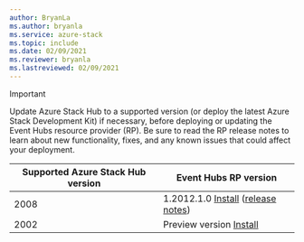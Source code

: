```yaml
---
author: BryanLa
ms.author: bryanla
ms.service: azure-stack
ms.topic: include
ms.date: 02/09/2021
ms.reviewer: bryanla
ms.lastreviewed: 02/09/2021
---
```

<!-- TODO - For each release: add AzS Hub build number, Event Hubs RP version number, & corresponding Event Hubs release notes text/link -->
> [!IMPORTANT]
> Update Azure Stack Hub to a supported version (or deploy the latest Azure Stack Development Kit) if necessary, before deploying or updating the Event Hubs resource provider (RP). Be sure to read the RP release notes to learn about new functionality, fixes, and any known issues that could affect your deployment.
>
> | Supported Azure Stack Hub version | Event Hubs RP version |
> |-----|---|
> | 2008 | 1.2012.1.0 [Install](iot-hub-rp-install.md) ([release notes](../operator/event-hubs-rp-release-notes-2012-1.md)) |
> | 2002 | Preview version [Install](../operator/iot-hub-rp-install.md) |
